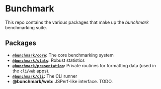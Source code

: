 # Bunchmark

This repo contains the various packages that make up the *bunchmark* benchmarking suite.

## Packages

- **[`@bunchmark/core`](./packages/core/):** The core benchmarking system
- **[`@bunchmark/stats`](./packages/stats/):** Robust statistics
- **[`@bunchmark/presentation`](./packages/presentation/):** Private routines for formatting data (used in the `cli`/`web` apps).
- **[`@bunchmark/cli`](./packages/cli/):** The CLI runner
- **@bunchmark/web:**  JSPerf-like interface. TODO.
